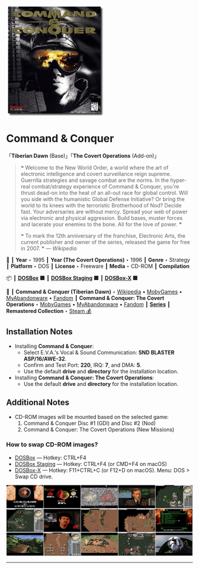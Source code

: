 ![](Thumbnail.png "application-thumbnail")

# Command & Conquer

「**Tiberian Dawn** (Base)」「**The Covert Operations** (Add-on)」

> ❝ Welcome to the New World Order, a world where the art of electronic intelligence and covert surveillance reign supreme. Guerrilla strategies and savage combat are the norms. In the hyper-real combat/strategy experience of Command & Conquer, you're thrust dead-on into the heat of an all-out race for global control. Will you side with the humanistic Global Defense Initiative? Or bring the world to its knees with the terroristic Brotherhood of Nod? Decide fast. Your adversaries are without mercy. Spread your web of power via electronic and physical aggression. Build bases, muster forces and lacerate your enemies to the bone. All for the love of power. ❞
>
> ❝ To mark the 12th anniversary of the franchise, Electronic Arts, the current publisher and owner of the series, released the game for free in 2007. ❞ — *Wikipedia*
>

📌 ┃ **Year** ‣ 1995 ┃ **Year (The Covert Operations)** ‣ 1996 ┃ **Genre** ‣ Strategy ┃ **Platform** ‣ DOS ┃ **License** ‣ Freeware ┃ **Media** ‣ CD-ROM ┃ **Compilation** 

📦 ┃ **[DOSBox](https://www.dosbox.com/) 🟩** ┃ **[DOSBox Staging](https://dosbox-staging.github.io/) 🟩** ┃ **[DOSBox-X](https://dosbox-x.com/) 🟩** 

📎 ┃ **Command & Conquer (Tiberian Dawn)** ‣ [Wikipedia](https://en.wikipedia.org/wiki/Command_%26_Conquer_(1995_video_game)) • [MobyGames](https://www.mobygames.com/game/338/command-conquer/) • [MyAbandonware](https://www.myabandonware.com/game/command-conquer-2r7) • [Fandom](https://cnc.fandom.com/wiki/Command_%26_Conquer_(1995)) ┃ **Command & Conquer: The Covert Operations** ‣ [MobyGames](https://www.mobygames.com/game/883/command-conquer-the-covert-operations/) • [MyAbandonware](https://www.myabandonware.com/game/command-conquer-the-covert-operations-arg) • [Fandom](https://cnc.fandom.com/wiki/Command_%26_Conquer:_The_Covert_Operations) ┃ **[Series](https://en.wikipedia.org/wiki/Command_%26_Conquer)** ┃ **Remastered Collection** ‣ [Steam 💰](https://store.steampowered.com/app/1213210/Command__Conquer_Remastered_Collection/) 

## Installation Notes
- Installing **Command & Conquer**:
  - Select E.V.A.'s Vocal & Sound Communication: **SND BLASTER ASP/16/AWE-32**.
  - Confirm and Test Port: **220**, IRQ: **7**, and DMA: **5**.
  - Use the default **drive** and **directory** for the installation location.
- Installing **Command & Conquer: The Covert Operations**:
  - Use the default **drive** and **directory** for the installation location.

## Additional Notes
- CD-ROM images will be mounted based on the selected game:
  1. Command & Conquer Disc #1 (GDI) and Disc #2 (Nod)
  2. Command & Conquer: The Covert Operations (New Missions)

### How to swap CD-ROM images?
- [DOSBox](https://www.dosbox.com/wiki/DOSBox_FAQ#Swapping_CD_images) — Hotkey: CTRL+F4
- [DOSBox Staging](https://github.com/dosbox-staging/dosbox-staging/blob/main/README) — Hotkey: CTRL+F4 (or CMD+F4 on macOS)
- [DOSBox-X](https://dosbox-x.com/wiki/Guide%3AManaging-image-files-in-DOSBox%E2%80%90X#_mounting_multiple_cd_or_dvd_images) — Hotkey: F11+CTRL+C (or F12+D on macOS). Menu: DOS > Swap CD drive.

![](Montage.png "Command & Conquer")

---

